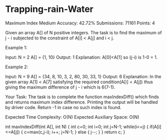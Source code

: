 # Trapping-rain-Water
Maximum Index
Medium Accuracy: 42.72% Submissions: 71161 Points: 4

Given an array A[] of N positive integers. The task is to find the maximum of j - i subjected to the constraint of A[i] < A[j] and i < j.
 

Example 1:

Input:
N = 2
A[] = {1, 10}
Output:
1
Explanation:
A[0]<A[1] so (j-i) is 1-0 = 1.

Example 2:

Input:
N = 9
A[] = {34, 8, 10, 3, 2, 80, 30, 33, 1}
Output:
6
Explanation:
In the given array A[1] < A[7]
satisfying the required 
condition(A[i] < A[j]) thus giving 
the maximum difference of j - i 
which is 6(7-1).

 

Your Task:
The task is to complete the function maxIndexDiff() which finds and returns maximum index difference. Printing the output will be handled by driver code. Return -1 in case no such index is found.

Expected Time Complexity: O(N)
Expected Auxiliary Space: O(N)






int maxIndexDiff(int A[], int N) 
    { 
        int c=0;
       int i=0;
       int j=N-1;
       while(i<=j)
       {
           if(A[i]<=A[j])
           {
           c=max(c,j-i);
           i++;
           j=N-1;
           }
           else
           {
               j--;
           }
       }
       return c;
    }

